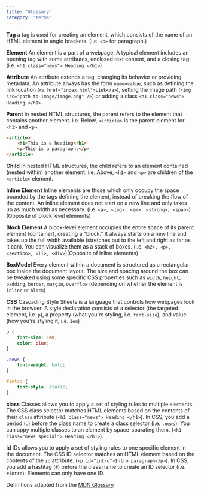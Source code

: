 ```yaml
---
title: "Glossary"
category: "terms"
---
```


**Tag**
a tag is used for creating an element, which consists of the name of an HTML element in angle brackets. (i.e. `<p>` for paragraph.)

**Element**
An element is a part of a webpage. A typical element includes an opening tag with some attributes, enclosed text content, and a closing tag. (i.e. `<h1 class="news"> Heading </h1>`)

**Attribute**
An attribute extends a tag, changing its behavior or providing metadata. An attribute always has the form `name=value`, such as defining the link location (`<a href="index.html">Link</a>`), setting the image path (`<img src="path-to-image/image.png" />`) or adding a class `<h1 class="news"> Heading </h1>`.

**Parent**
In nested HTML structures, the parent refers to the element that contains another element. i.e. Below, `<article>` is the parent element for `<h1>` and `<p>`.
```html
<article>
	<h1>This is a heading</h1>
	<p>This is a paragraph.</p>
</article>
```
**Child**
In nested HTML structures, the child refers to an element contained (nested within) another element. i.e. Above, `<h1>` and `<p>` are children of the `<article>` element.

**Inline Element** Inline elements are those which only occupy the space bounded by the tags defining the element, instead of breaking the flow of the content. An inline element does not start on a new line and only takes up as much width as necessary. (i.e. `<a>, <img>, <em>, <strong>, <span>`)(Opposite of block level elements)

**Block Element** A block-level element occupies the entire space of its parent element (container), creating a "block." It always starts on a new line and takes up the full width available (stretches out to the left and right as far as it can). You can visualize them as a stack of boxes. (i.e. `<h2>, <p>, <section>, <li>, <div>`)(Opposite of inline elements)

**BoxModel** Every element within a document is structured as a rectangular box inside the document layout. The size and spacing around the box can be tweaked using some specific CSS properties such as `width`, `height`, `padding`, `border`, `margin`, `overflow` (depending on whether the element is `inline` or `block`)

**CSS**
Cascading Style Sheets is a language that controls how webpages look in the browser. A style declaration consists of a selector (the targeted element, i.e. `p`), a property (what you're styling, i.e. `font-size`), and value (how you're styling it, i.e. `1em`)
```css
p { 
	font-size: 1em;
	color: blue;
}

.news {
	font-weight: bold;
}

#intro {
	font-style: italic;
}
```

**class**
Classes allows you to apply a set of styling rules to multiple elements. The CSS class selector matches HTML elements based on the contents of their `class` attribute (`<h1 class="news"> Heading </h1>`). In CSS, you add a period (`.`) before the class name to create a class selector (i.e. `.news`). You can appy multiple classes to an element by space-sparating them. (`<h1 class="news special"> Heading </h1>`).

**id**
IDs allows you to apply a set of styling rules to one specific element in the document. The CSS ID selector matches an HTML element based on the contents of the `id` attribute. (`<p id="intro">Intro paragraph</p>`). In CSS, you add a hashtag (`#`) before the class name to create an ID selector (i.e. `#intro`). Elements can only have one ID.

Definitions adapted from the [MDN Glossary](https://developer.mozilla.org/en-US/docs/Glossary)


